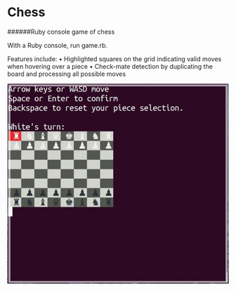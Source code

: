 # Chess
######Ruby console game of chess

With a Ruby console, run game.rb.

Features include:
•	Highlighted squares on the grid indicating valid moves when hovering over a piece
•	Check-mate detection by duplicating the board and processing all possible moves

![Ruby Chess demo](/demo.gif)
